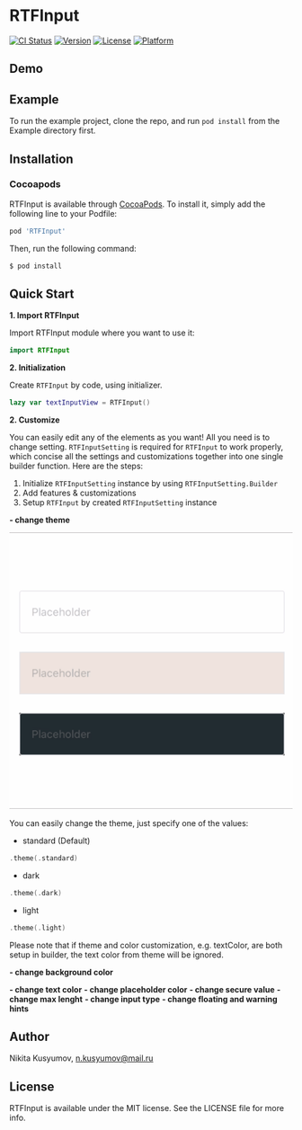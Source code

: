 # RTFInput

[![CI Status](https://img.shields.io/travis/n.kusyumov@mail.ru/RTFInput.svg?style=flat)](https://travis-ci.org/n.kusyumov@mail.ru/RTFInput)
[![Version](https://img.shields.io/cocoapods/v/RTFInput.svg?style=flat)](https://cocoapods.org/pods/RTFInput)
[![License](https://img.shields.io/cocoapods/l/RTFInput.svg?style=flat)](https://cocoapods.org/pods/RTFInput)
[![Platform](https://img.shields.io/cocoapods/p/RTFInput.svg?style=flat)](https://cocoapods.org/pods/RTFInput)

## Demo



## Example

To run the example project, clone the repo, and run `pod install` from the Example directory first.

## Installation

### Cocoapods

RTFInput is available through [CocoaPods](https://cocoapods.org). To install
it, simply add the following line to your Podfile:

```ruby
pod 'RTFInput'
```

Then, run the following command:

```ruby
$ pod install
```

## Quick Start

**1. Import RTFInput**

Import RTFInput module where you want to use it:

```swift
import RTFInput
```
**2. Initialization**

Create `RTFInput` by code, using initializer.

```swift
lazy var textInputView = RTFInput()
```

**2. Customize**

You can easily edit any of the elements as you want! All you need is to change setting.
`RTFInputSetting` is required for `RTFInput` to work properly, which concise all the settings and customizations together into one single builder function. Here are the steps:

1. Initialize `RTFInputSetting` instance by using `RTFInputSetting.Builder`
2. Add features & customizations
3. Setup `RTFInput` by created `RTFInputSetting` instance

**- change theme**

<p align="center">
    <img src="./Screenshots/theme.gif">
</p>

You can easily change the theme, just specify one of the values:
- standard (Default)

```swift
.theme(.standard)
```

- dark

```swift
.theme(.dark)
```

- light

```swift
.theme(.light)
```

Please note that if theme and color customization, e.g. textColor, are both setup in builder, the text color from theme will be ignored.

**- change background color**

**- change text color**
**- change placeholder color**
**- change secure value**
**- change max lenght**
**- change input type**
**- change floating and warning hints**

## Author

Nikita Kusyumov, n.kusyumov@mail.ru

## License

RTFInput is available under the MIT license. See the LICENSE file for more info.
